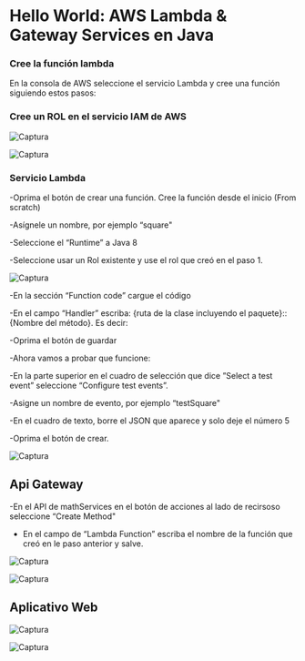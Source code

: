 # Hello World: AWS Lambda & Gateway Services en Java



### Cree la función lambda

En la consola de AWS seleccione el servicio Lambda y cree una función siguiendo estos pasos:

### Cree un ROL en el servicio IAM de AWS


![Captura](https://user-images.githubusercontent.com/48265107/78063029-2a75d080-7355-11ea-8765-800582ecd843.JPG)

![Captura](https://user-images.githubusercontent.com/48265107/78063173-6872f480-7355-11ea-8394-1e4003fec9e2.JPG)

### Servicio Lambda

-Oprima el botón de crear una función. Cree la función desde el inicio (From scratch)

-Asígnele un nombre, por ejemplo “square"

-Seleccione el “Runtime” a Java 8

-Seleccione usar un Rol existente y use el rol que creó en el paso 1.

![Captura](https://user-images.githubusercontent.com/48265107/78079329-83536200-7371-11ea-9b7b-7fb7a6f2ce80.JPG)

-En la sección “Function code” cargue el código

-En el campo “Handler” escriba: {ruta de la clase incluyendo el paquete}::{Nombre del método}. Es decir: 

-Oprima el botón de guardar

-Ahora vamos a probar que funcione:

-En la parte superior en el cuadro de selección que dice ”Select a test event” seleccione “Configure test events”.

-Asigne un nombre de evento, por ejemplo “testSquare"

-En el cuadro de texto, borre el JSON que aparece y solo deje el número 5

-Oprima el botón de crear.

![Captura](https://user-images.githubusercontent.com/48265107/78087821-e64ff380-7387-11ea-81ce-3204b8c44c8a.JPG)

## Api Gateway

-En el API de mathServices en el botón de acciones al lado de recirsoso seleccione “Create Method"

- En el campo de “Lambda Function” escriba el nombre de la función que creó en le paso anterior y salve.

![Captura](https://user-images.githubusercontent.com/48265107/78088229-25327900-7389-11ea-8ef8-438569362f94.JPG)


![Captura](https://user-images.githubusercontent.com/48265107/78089272-8a3b9e00-738c-11ea-90c6-069e67a3968c.JPG)

## Aplicativo Web

![Captura](https://user-images.githubusercontent.com/48265107/78089402-ee5e6200-738c-11ea-8d06-0d3c69bbd0dd.JPG)


![Captura](https://user-images.githubusercontent.com/48265107/78089455-164dc580-738d-11ea-8846-d5c72abcca29.JPG)






